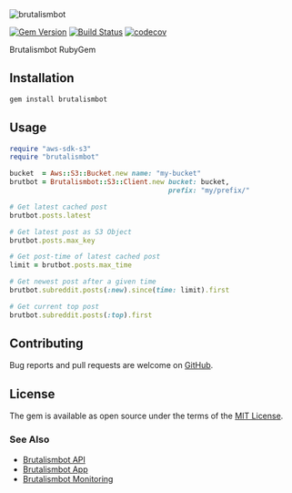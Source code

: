 <img alt="brutalismbot" src="https://brutalismbot.com/banner.png"/>

[![Gem Version](https://badge.fury.io/rb/brutalismbot.svg)](http://badge.fury.io/rb/brutalismbot)
[![Build Status](https://travis-ci.com/brutalismbot/gem.svg)](https://travis-ci.com/brutalismbot/gem)
[![codecov](https://codecov.io/gh/brutalismbot/gem/branch/master/graph/badge.svg)](https://codecov.io/gh/brutalismbot/gem)

Brutalismbot RubyGem

## Installation

```ruby
gem install brutalismbot
```

## Usage

```ruby
require "aws-sdk-s3"
require "brutalismbot"

bucket  = Aws::S3::Bucket.new name: "my-bucket"
brutbot = Brutalismbot::S3::Client.new bucket: bucket,
                                       prefix: "my/prefix/"

# Get latest cached post
brutbot.posts.latest

# Get latest post as S3 Object
brutbot.posts.max_key

# Get post-time of latest cached post
limit = brutbot.posts.max_time

# Get newest post after a given time
brutbot.subreddit.posts(:new).since(time: limit).first

# Get current top post
brutbot.subreddit.posts(:top).first
```

## Contributing

Bug reports and pull requests are welcome on [GitHub](https://github.com/brutalismbot/gem).

## License

The gem is available as open source under the terms of the [MIT License](https://opensource.org/licenses/MIT).

### See Also

- [Brutalismbot API](https://github.com/brutalismbot/api)
- [Brutalismbot App](https://github.com/brutalismbot/brutalismbot)
- [Brutalismbot Monitoring](https://github.com/brutalismbot/monitoring)
